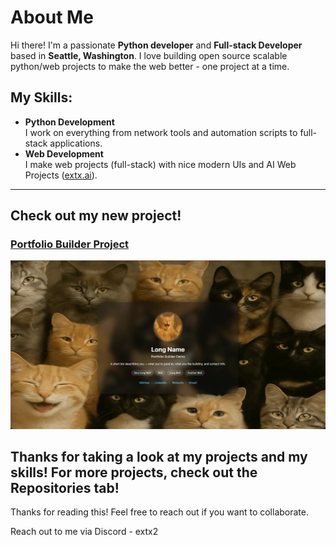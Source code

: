 # About Me

Hi there! I'm a passionate **Python developer** and **Full-stack Developer** based in **Seattle, Washington**. I love building open source scalable python/web projects to make the web better - one project at a time.

## My Skills:

- **Python Development**  
  I work on everything from network tools and automation scripts to full-stack applications.
- **Web Development**  
  I make web projects (full-stack) with nice modern UIs and AI Web Projects ([extx.ai](https://github.com/fwextx/extx.ai)).

---
## Check out my new project!
### [Portfolio Builder Project](https://github.com/fwextx/PortfolioBuilder)

<img src="GeneratedPortfolio.webp" alt="Example Portfolio Output" width="800" height="auto"/>

Thanks for taking a look at my projects and my skills! For more projects, check out the Repositories tab!
---

Thanks for reading this! Feel free to reach out if you want to collaborate.


Reach out to me via Discord - extx2

